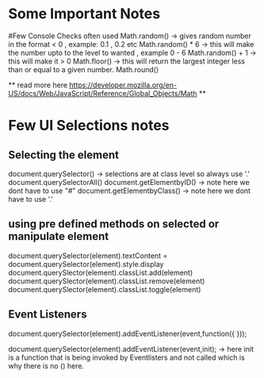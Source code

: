 # Some Important Notes 

#Few Console Checks often used
Math.random() -> gives random number in the format < 0 , example: 0.1 , 0.2 etc
Math.random() * 6 -> this will make the number upto to the level to wanted , example 0 - 6
Math.random() + 1 -> this will make it > 0 
Math.floor() -> this will return the largest integer less than or equal to a given number.
Math.round() 

** read more here https://developer.mozilla.org/en-US/docs/Web/JavaScript/Reference/Global_Objects/Math **

# Few UI Selections notes

## Selecting the element
document.querySelector() -> selections are at class level so always use '.'
document.querySelectorAll()
document.getElementbyID() -> note here we dont have to use "#"
document.getElementbyClass() -> note here we dont have to use '.'

## using pre defined methods on selected or manipulate element
document.querySelector(element).textContent = <some value to compare>
document.querySelector(element).style.display
document.querySlector(element).classList.add(element)
document.querySlector(element).classList.remove(element)
document.querySlector(element).classList.toggle(element)

## Event Listeners
document.querySelector(element).addEventListener(event,function({
    <this is like an IIFE here for keeping anonymous function>
}));

document.querySelector(element).addEventListener(event,init); -> here init is a function that is being invoked by Eventlisters and not called which is why there is no () here. 




